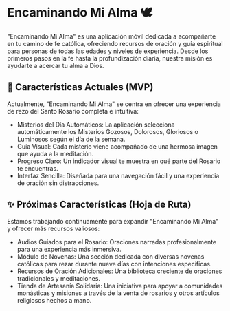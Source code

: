 # Encaminando Mi Alma 🕊️
"Encaminando Mi Alma" es una aplicación móvil dedicada a acompañarte en tu camino de fe católica, ofreciendo recursos de oración y guía espiritual para personas de todas las edades y niveles de experiencia. Desde los primeros pasos en la fe hasta la profundización diaria, nuestra misión es ayudarte a acercar tu alma a Dios.
## 🚀 Características Actuales (MVP)
Actualmente, "Encaminando Mi Alma" se centra en ofrecer una experiencia de rezo del Santo Rosario completa e intuitiva:
 * Misterios del Día Automáticos: La aplicación selecciona automáticamente los Misterios Gozosos, Dolorosos, Gloriosos o Luminosos según el día de la semana.
 * Guía Visual: Cada misterio viene acompañado de una hermosa imagen que ayuda a la meditación.
 * Progreso Claro: Un indicador visual te muestra en qué parte del Rosario te encuentras.
 * Interfaz Sencilla: Diseñada para una navegación fácil y una experiencia de oración sin distracciones.
## ✨ Próximas Características (Hoja de Ruta)
Estamos trabajando continuamente para expandir "Encaminando Mi Alma" y ofrecer más recursos valiosos:
 * Audios Guiados para el Rosario: Oraciones narradas profesionalmente para una experiencia más inmersiva.
 * Módulo de Novenas: Una sección dedicada con diversas novenas católicas para rezar durante nueve días con intenciones específicas.
 * Recursos de Oración Adicionales: Una biblioteca creciente de oraciones tradicionales y meditaciones.
 * Tienda de Artesanía Solidaria: Una iniciativa para apoyar a comunidades monásticas y misiones a través de la venta de rosarios y otros artículos religiosos hechos a mano.